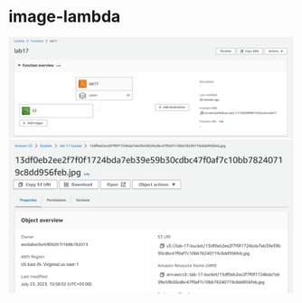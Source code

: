 # image-lambda

![lambda function](./Screenshot%202023-07-23%20112931.png)
![s3 bucket](./Screenshot%202023-07-23%20113021.png)
